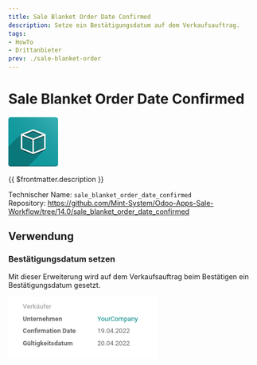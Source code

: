 ```yaml
---
title: Sale Blanket Order Date Confirmed
description: Setze ein Bestätigungsdatum auf dem Verkaufsauftrag.
tags:
- HowTo
- Drittanbieter
prev: ./sale-blanket-order
---
```

# Sale Blanket Order Date Confirmed
![icon_oms_box](attachments/icon_oms_box.png)

{{ $frontmatter.description }}

Technischer Name: `sale_blanket_order_date_confirmed`\
Repository: <https://github.com/Mint-System/Odoo-Apps-Sale-Workflow/tree/14.0/sale_blanket_order_date_confirmed>

## Verwendung

### Bestätigungsdatum setzen

Mit dieser Erweiterung wird auf dem Verkaufsauftrag beim Bestätigen ein Bestätigungsdatum gesetzt.

![](attachments/Sale%20Blanket%20Order%20Date%20Confirmed.png)